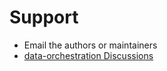 # Support

* Email the authors or maintainers
* [data-orchestration Discussions](https://github.com/opentecr/data-orchestration/discussions)
